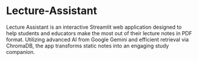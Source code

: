 # Lecture-Assistant
Lecture Assistant is an interactive Streamlit web application designed to help students and educators make the most out of their lecture notes in PDF format. Utilizing advanced AI from Google Gemini and efficient retrieval via ChromaDB, the app transforms static notes into an engaging study companion.
